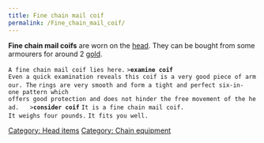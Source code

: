 ```yaml
---
title: Fine chain mail coif
permalink: /Fine_chain_mail_coif/
---
```


**Fine chain mail coifs** are worn on the [head](head "wikilink"). They
can be bought from some armourers for around 2 [gold](gold "wikilink").

`A fine chain mail coif lies here.`
`>`**`examine coif`**
`Even a quick examination reveals this coif is a very good piece of armour. The`
`rings are very smooth and form a tight and perfect six-in-one pattern which `
`offers good protection and does not hinder the free movement of the head. `
` `
`>`**`consider coif`**
`It is a fine chain mail coif.`
`It weighs four pounds.`
`It fits you well.`

[Category: Head items](Category:_Head_items "wikilink") [Category: Chain
equipment](Category:_Chain_equipment "wikilink")